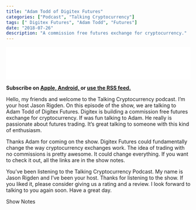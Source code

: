 ```yaml
---
title: "Adam Todd of Digitex Futures"
categories: ["Podcast", "Talking Cryptocurrency"]
tags: [" Digitex Futures", "Adam Todd", "Futures"]
date: "2018-07-26"
description: "A commission free futures exchange for cryptocurrency."
---
```

<iframe style="border: none" src="//html5-player.libsyn.com/embed/episode/id/6852236/height/90/theme/custom/autoplay/no/autonext/no/thumbnail/yes/preload/no/no_addthis/no/direction/backward/render-playlist/no/custom-color/87A93A/" height="90" width="100%" scrolling="no"  allowfullscreen webkitallowfullscreen mozallowfullscreen oallowfullscreen msallowfullscreen></iframe>

<p>
<strong>
Subscribe on 
        <a href="https://itunes.apple.com/us/podcast/talking-cryptocurrency/id1388099603?mt=2app=podcast">
            Apple,
        </a>
        <a href="https://www.google.com/podcasts?feed=aHR0cDovL3RhbGtpbmdjcnlwdG9jdXJyZW5jeS5saWJzeW4uY29tL3Jzcw%3D%3D">
          Android,
        </a>
        or
        <a href="http://talkingcryptocurrency.libsyn.com/rss">
          use the RSS feed.
         </a>
</strong>
</p>

Hello, my friends and welcome to the Talking Cryptocurrency podcast. I’m your host Jason Rigden. On this episode of the show, we are talking to Adam Todd of Digitex Futures.  Digitex  is building a commission free futures exchange for cryptocurrency. If was fun talking to Adam. He really is passionate about futures trading. It’s great talking to someone with this kind of enthusiasm. 

Thanks Adam for coming on the show. Digitex Futures could fundamentally change the way cryptocurrency exchanges work. The idea of trading with no commissions is pretty awesome. It could change everything. If you want to check it out, all the links are in the show notes. 

You’ve been listening to the Talking Cryptocurrency Podcast. My name is Jason Rigden and I’ve been your host. Thanks for listening to the show. If you liked it, please consider giving us a rating and a review. I look forward to talking to you again soon. Have a great day. 

Show Notes 